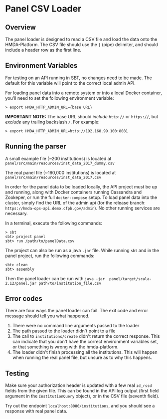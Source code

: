 # Panel CSV Loader

## Overview
The panel loader is designed to read a CSV file and load the data onto the HMDA-Platform.  The CSV file should use the `|` (pipe) delimiter, and should include a header row as the first line.

## Environment Variables

For testing on an API running in SBT, no changes need to be made.  The default for this variable will point to the correct local admin API.

For loading panel data into a remote system or into a local Docker container, you'll need to set the following environment variable:
```shell
> export HMDA_HTTP_ADMIN_URL={base URL}
```

**IMPORTANT NOTE:** The base URL should *include* `http://` or `https://`, but *exclude* any trailing backslash `/`.  For example:

```shell
> export HMDA_HTTP_ADMIN_URL=http://192.168.99.100:8081
```

## Running the parser
A small example file (~200 institutions) is located at `panel/src/main/resources/inst_data_2017_dummy.csv`

The real panel file (~160,000 institutions) is located at `panel/src/main/resources/inst_data_2017.csv`

In order for the panel data to be loaded locally, the API project must be up and running, along with Docker containers running Cassandra and Zookeper, or run the full `docker-compose` setup.  To load panel data into the cluster, simply find the URL of the admin api (for the release branch: `https://hmda-ops-api.demo.cfpb.gov/admin`).  No other running services are necessary.

In a terminal, execute the following commands:

```shell
> sbt
sbt> project panel
sbt> run /path/to/panelData.csv
```

The project can also be run as a java `.jar` file.  While running `sbt` and in the panel project, run the following commands:
```shell
sbt> clean
sbt> assembly
```
Then the panel loader can be run with `java -jar  panel/target/scala-2.12/panel.jar path/to/institution_file.csv`

## Error codes
There are four ways the panel loader can fail.  The exit code and error message should tell you what happened.

1. There were no command line arguments passed to the loader
2. The path passed to the loader didn't point to a file
3. The call to `institutions/create` didn't return the correct response.  This can indicate that you don't have the correct environment variables set, or that something is wrong with the hmda-platform.
4. The loader didn't finish processing all the institutions.  This will happen when running the real panel file, but unsure as to why this happens.

## Testing
Make sure your authorization header is updated with a few real `id_rssd` fields from the given file.  This can be found in the API log output (first field argument in the `InstitutionQuery` object), or in the CSV file (seventh field).

Try out the endpoint `localhost:8080/institutions`, and you should see a response with real panel data.
